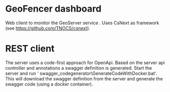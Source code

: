 # GeoFencer dashboard

Web client to monitor the GeoServer service . Uses CsNext as framework (see <https://github.com/TNOCS/csnext>). 



# REST client

The server uses a code-first approach for OpenApi.  Based on the server api controller and annotations a swagger definition is generated. Start the server and run ' swagger_codegenerator\GenerateCodeWithDocker.bat'. This will download the swagger definition from the server and generate the swagger code (using a docker container).